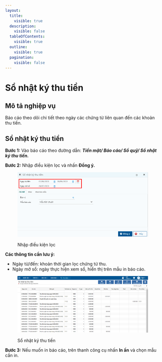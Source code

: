 ```yaml
---
layout:
  title:
    visible: true
  description:
    visible: false
  tableOfContents:
    visible: true
  outline:
    visible: true
  pagination:
    visible: false
---
```


# Sổ nhật ký thu tiền

## Mô tả nghiệp vụ

Báo cáo theo dõi chi tiết theo ngày các chứng từ liên quan đến các khoản thu tiền.

## Sổ nhật ký thu tiền

**Bước 1:** Vào báo cáo theo đường dẫn: _**Tiền mặt/ Báo cáo/ Sổ quỹ/ Sổ nhật ký thu tiền.**_

**Bước 2:** Nhập điều kiện lọc và nhấn **Đồng ý.**

<figure><img src="../../.gitbook/assets/nhật ký thu tiền 01.png" alt=""><figcaption><p>Nhập điều kiện lọc</p></figcaption></figure>

**Các thông tin cần lưu ý:**

* Ngày từ/đến: khoản thời gian lọc chứng từ thu.
* Ngày mở sổ: ngày thực hiện xem sổ, hiển thị trên mẫu in báo cáo.

<figure><img src="../../.gitbook/assets/nhật ký thu tiền 02.png" alt=""><figcaption><p>Sổ nhật ký thu tiền</p></figcaption></figure>

**Bước 3:** Nếu muốn in báo cáo, trên thanh công cụ nhấn **In ấn** và chọn mẫu cần in.
